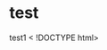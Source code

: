 # test
test1
< !DOCTYPE html>
<html>
  <head><title>TEST1</title>
  </head>
  <body>
  <a href="https://soundcloud.com/"></a>
  </body>
  </html>

